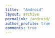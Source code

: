 ```yaml
---
title:  "Android"
layout: archive
permalink: /android/
author_profile: true
comments: true
---
```

